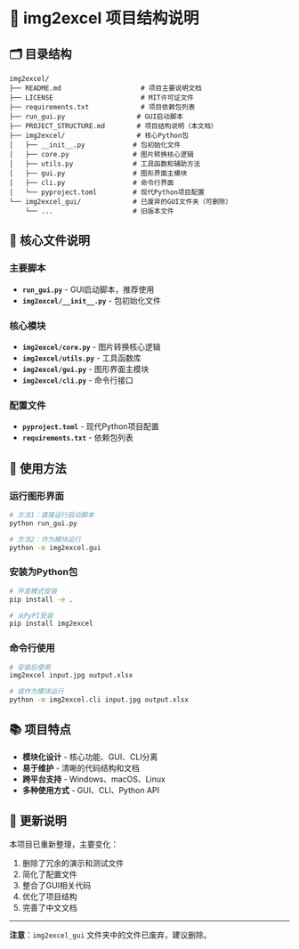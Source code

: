 # 📁 img2excel 项目结构说明

## 🗂️ 目录结构

```
img2excel/
├── README.md                    # 项目主要说明文档
├── LICENSE                      # MIT许可证文件
├── requirements.txt             # 项目依赖包列表
├── run_gui.py                  # GUI启动脚本
├── PROJECT_STRUCTURE.md        # 项目结构说明（本文档）
├── img2excel/                  # 核心Python包
│   ├── __init__.py            # 包初始化文件
│   ├── core.py                # 图片转换核心逻辑
│   ├── utils.py               # 工具函数和辅助方法
│   ├── gui.py                 # 图形界面主模块
│   ├── cli.py                 # 命令行界面
│   └── pyproject.toml         # 现代Python项目配置
└── img2excel_gui/             # 已废弃的GUI文件夹（可删除）
    └── ...                    # 旧版本文件
```

## 🚀 核心文件说明

### 主要脚本
- **`run_gui.py`** - GUI启动脚本，推荐使用
- **`img2excel/__init__.py`** - 包初始化文件

### 核心模块
- **`img2excel/core.py`** - 图片转换核心逻辑
- **`img2excel/utils.py`** - 工具函数库
- **`img2excel/gui.py`** - 图形界面主模块
- **`img2excel/cli.py`** - 命令行接口

### 配置文件
- **`pyproject.toml`** - 现代Python项目配置
- **`requirements.txt`** - 依赖包列表

## 🔧 使用方法

### 运行图形界面
```bash
# 方法1：直接运行启动脚本
python run_gui.py

# 方法2：作为模块运行
python -m img2excel.gui
```

### 安装为Python包
```bash
# 开发模式安装
pip install -e .

# 从PyPI安装
pip install img2excel
```

### 命令行使用
```bash
# 安装后使用
img2excel input.jpg output.xlsx

# 或作为模块运行
python -m img2excel.cli input.jpg output.xlsx
```

## 📚 项目特点

- **模块化设计** - 核心功能、GUI、CLI分离
- **易于维护** - 清晰的代码结构和文档
- **跨平台支持** - Windows、macOS、Linux
- **多种使用方式** - GUI、CLI、Python API

## 🔄 更新说明

本项目已重新整理，主要变化：
1. 删除了冗余的演示和测试文件
2. 简化了配置文件
3. 整合了GUI相关代码
4. 优化了项目结构
5. 完善了中文文档

---

**注意**：`img2excel_gui` 文件夹中的文件已废弃，建议删除。
